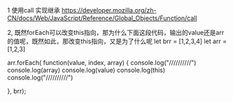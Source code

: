1 使用call 实现继承 
 https://developer.mozilla.org/zh-CN/docs/Web/JavaScript/Reference/Global_Objects/Function/call

2, 既然forEach可以改变this指向，那为什么下面这段代码，输出的value还是arr的值呢，既然如此，那改变this指向，又是为了什么呢
 let brr = [1,2,3,4]
  let arr = [1,2,3]


arr.forEach( function(value, index, array) {
    console.log("//////////")
    console.log(array)
    console.log(value)
    console.log(this)
    console.log("//////////")

  }, brr);

